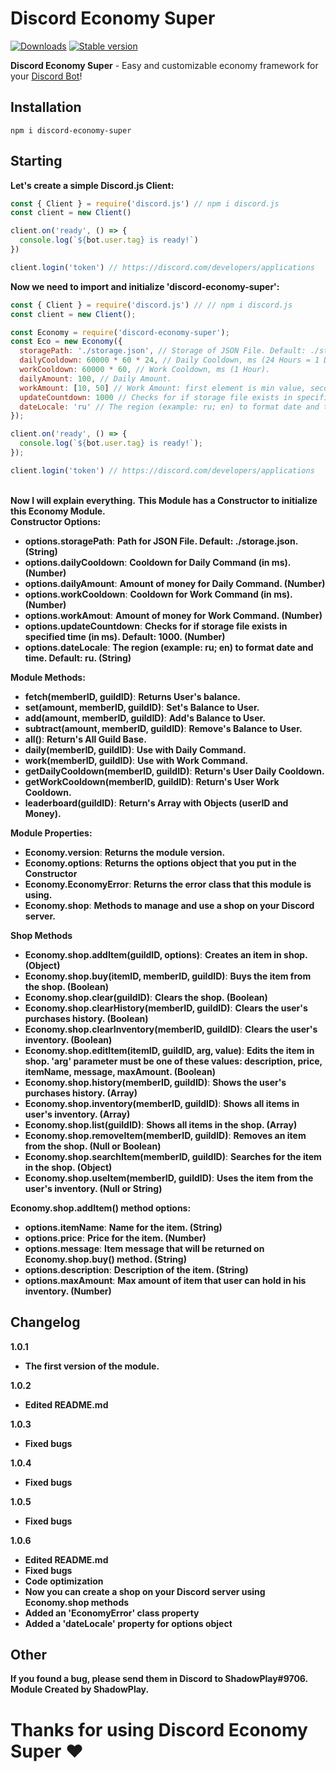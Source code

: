 # Discord Economy Super

[![Downloads](https://img.shields.io/npm/dt/discord-economy-super?style=for-the-badge)](https://www.npmjs.com/package/discord-economy-super)
[![Stable version](https://img.shields.io/npm/v/discord-economy-super?style=for-the-badge)](https://www.npmjs.com/package/discord-economy-super)

<b>Discord Economy Super</b> - Easy and customizable economy framework for your [Discord Bot](https://discord.js.org/#/)!

## Installation
```console
npm i discord-economy-super
```

## Starting
<b>Let's create a simple Discord.js Client:</b>
```js
const { Client } = require('discord.js') // npm i discord.js
const client = new Client()

client.on('ready', () => {
  console.log(`${bot.user.tag} is ready!`)
})

client.login('token') // https://discord.com/developers/applications
```
<b>Now we need to import and initialize 'discord-economy-super':</b>
```js
const { Client } = require('discord.js') // // npm i discord.js
const client = new Client();

const Economy = require('discord-economy-super');
const Eco = new Economy({
  storagePath: './storage.json', // Storage of JSON File. Default: ./storage.json.
  dailyCooldown: 60000 * 60 * 24, // Daily Cooldown, ms (24 Hours = 1 Day).
  workCooldown: 60000 * 60, // Work Cooldown, ms (1 Hour).
  dailyAmount: 100, // Daily Amount.
  workAmount: [10, 50] // Work Amount: first element is min value, second is max value (It also can be a Number).
  updateCountdown: 1000 // Checks for if storage file exists in specified time (in ms). Default: 1000.
  dateLocale: 'ru' // The region (example: ru; en) to format date and time. Default: ru.
});

client.on('ready', () => {
  console.log(`${bot.user.tag} is ready!`);
});

client.login('token') // https://discord.com/developers/applications
```
<br>
<b>Now I will explain everything.</b>
<b>This Module has a Constructor to initialize this Economy Module.</b>
<br/>
<b>Constructor Options:</b>
<ul>
  <li><b>options.storagePath</b>: <b>Path for JSON File. Default: ./storage.json. (String)</b></li>
  <li><b>options.dailyCooldown</b>: <b>Cooldown for Daily Command (in ms). (Number)</b></li>
  <li><b>options.dailyAmount</b>: <b>Amount of money for Daily Command. (Number)</b></li>
  <li><b>options.workCooldown</b>: <b>Cooldown for Work Command (in ms). (Number)</b></li>
  <li><b>options.workAmout</b>: <b>Amount of money for Work Command. (Number)</b></li>
  <li><b>options.updateCountdown</b>: <b>Checks for if storage file exists in specified time (in ms). Default: 1000. (Number)</b></li>
  <li><b>options.dateLocale</b>: <b>The region (example: ru; en) to format date and time. Default: ru. (String)</b></li>
</ul>
<b>Module Methods:</b>
<ul>
  <li><b>fetch(memberID, guildID)</b>: <b>Returns User's balance.</b></li>
  <li><b>set(amount, memberID, guildID)</b>: <b>Set's Balance to User.</b></li>
  <li><b>add(amount, memberID, guildID)</b>: <b>Add's Balance to User.</b></li>
  <li><b>subtract(amount, memberID, guildID)</b>: <b>Remove's Balance to User.</b></li>
  <li><b>all()</b>: <b>Return's All Guild Base.</b></li>
  <li><b>daily(memberID, guildID)</b>: <b>Use with Daily Command.</b></li>
  <li><b>work(memberID, guildID)</b>: <b>Use with Work Command.</b></li>
  <li><b>getDailyCooldown(memberID, guildID)</b>: <b>Return's User Daily Cooldown.</b></li>
  <li><b>getWorkCooldown(memberID, guildID)</b>: <b>Return's User Work Cooldown.</b></li>
  <li><b>leaderboard(guildID)</b>: <b>Return's Array with Objects (userID and Money).</b></li>
</ul>
<b>Module Properties:</b>
<ul>
<li><b>Economy.version</b>: <b>Returns the module version.</b></li>
<li><b>Economy.options</b>: <b>Returns the options object that you put in the Constructor</b></li>
<li><b>Economy.EconomyError</b>: <b>Returns the error class that this module is using.</b></li>
<li><b>Economy.shop</b>: <b>Methods to manage and use a shop on your Discord server.</b></li>
</ul>
<b>Shop Methods</b>
<ul>
<li><b>Economy.shop.addItem(guildID, options)</b>: <b>Creates an item in shop. (Object)</b></li>
<li><b>Economy.shop.buy(itemID, memberID, guildID)</b>: <b>Buys the item from the shop. (Boolean)</b></li>
<li><b>Economy.shop.clear(guildID)</b>: <b>Clears the shop. (Boolean)</b></li>
<li><b>Economy.shop.clearHistory(memberID, guildID)</b>: <b>Clears the user's purchases history. (Boolean)</b></li>
<li><b>Economy.shop.clearInventory(memberID, guildID)</b>: <b>Clears the user's inventory. (Boolean)</b></li>
<li><b>Economy.shop.editItem(itemID, guildID, arg, value)</b>: <b>Edits the item in shop. 'arg' parameter must be one of these values: description, price, itemName, message, maxAmount. (Boolean)</b></li>
<li><b>Economy.shop.history(memberID, guildID)</b>: <b>Shows the user's purchases history. (Array)</b></li>
<li><b>Economy.shop.inventory(memberID, guildID)</b>: <b>Shows all items in user's inventory. (Array)</b></li>
<li><b>Economy.shop.list(guildID)</b>: <b>Shows all items in the shop. (Array)</b></li>
<li><b>Economy.shop.removeItem(memberID, guildID)</b>: <b>Removes an item from the shop. (Null or Boolean)</b></li>
<li><b>Economy.shop.searchItem(memberID, guildID)</b>: <b>Searches for the item in the shop. (Object)</b></li>
<li><b>Economy.shop.useItem(memberID, guildID)</b>: <b>Uses the item from the user's inventory. (Null or String)</b></li>
</ul>
<b>Economy.shop.addItem() method options:</b>
<ul>
<li><b>options.itemName</b>: <b>Name for the item. (String)</b></li>
<li><b>options.price</b>: <b>Price for the item. (Number)</b></li>
<li><b>options.message</b>: <b>Item message that will be returned on Economy.shop.buy() method. (String)</b></li>
<li><b>options.description</b>: <b>Description of the item. (String)</b></li> 
<li><b>options.maxAmount</b>: <b>Max amount of item that user can hold in his inventory. (Number)</b></li>
</ul>
</li>

## Changelog
<b>1.0.1</b>
<ul>
  <li><b>The first version of the module.</b></li>
</ul>
<b>1.0.2</b>
<ul>
  <li><b>Edited README.md</b></li>
</ul>
<b>1.0.3</b>
<ul>
  <li><b>Fixed bugs</b></li>
</ul>
<b>1.0.4</b>
<ul>
  <li><b>Fixed bugs</b></li>
</ul>
<b>1.0.5</b>
<ul>
  <li><b>Fixed bugs</b></li>
</ul>
<b>1.0.6</b>
<ul>
  <li><b>Edited README.md</b></li>
  <li><b>Fixed bugs</b></li>
  <li><b>Code optimization</b></li>
  <li><b>Now you can create a shop on your Discord server using Economy.shop methods</b></li>
  <li><b>Added an 'EconomyError' class property</b></li>
  <li><b>Added a 'dateLocale' property for options object</b></li>
</ul>

## Other
<b>If you found a bug, please send them in Discord to ShadowPlay#9706.</b><br/>
<b>Module Created by ShadowPlay.</b>
# Thanks for using Discord Economy Super ♥